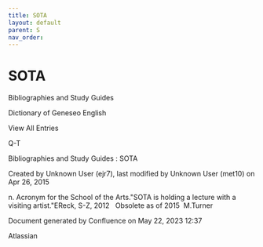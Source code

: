 ```yaml
---
title: SOTA
layout: default
parent: S
nav_order:
---
```


# SOTA

Bibliographies and Study Guides

Dictionary of Geneseo English

View All Entries

Q-T

Bibliographies and Study Guides : SOTA

Created by  Unknown User (ejr7), last modified by  Unknown User (met10) on Apr 26, 2015

n. Acronym for the School of the Arts.&quot;SOTA is holding a lecture with a visiting artist.&quot;EReck, S-Z, 2012   Obsolete as of 2015  M.Turner

Document generated by Confluence on May 22, 2023 12:37

Atlassian
